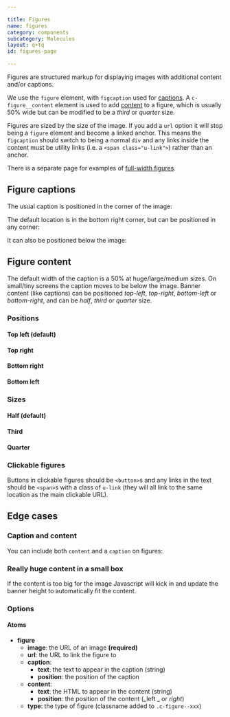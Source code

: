 ```yaml
---

title: Figures
name: figures
category: components
subcategory: Molecules
layout: q+tq
id: figures-page

---
```


<div class="lead"><p>Figures are structured markup for displaying images with additional content and/or captions.</p></div>

We use the `figure` element, with `figcaption` used for [captions](#figure-captions). A `c-figure__content` element is used to add [content](#figure-content) to a figure, which is usually 50% wide but can be modified to be a _third_ or _quarter_ size.

Figures are sized by the size of the image. If you add a `url` option it will stop being a `figure` element and become a linked anchor. This means the `figcaption` should switch to being a normal `div` and any links inside the content must be utility links (i.e. a `<span class="u-link">`) rather than an anchor.

There is a separate page for examples of [full-width figures](./full-width-figures.html).

## Figure captions

The usual caption is positioned in the corner of the image:

<script>
component("figure", { "image": "https://unsplash.it/800/400/?image=973", "caption": { "text" : "<i class=\"c-icon c-icon--camera c-figure__caption-icon\"></i> Simple text caption", "position": "bottom-right" } } );
</script>

The default location is in the bottom right corner, but can be positioned in any corner:

<script>
component("figure", { "image": "https://unsplash.it/800/400/?image=975", "caption" : { "text" : "<i class=\"c-icon c-icon--camera c-figure__caption-icon\"></i> This is another caption", "position": "top-left" } } )
+component("figure", { "image": "https://unsplash.it/800/400/?image=976", "caption": { "text" : "<i class=\"c-icon c-icon--camera c-figure__caption-icon\"></i> Here is yet another caption", "position": "top-right" } } )
+component("figure", { "image": "https://unsplash.it/800/400/?image=977", "caption": { "text" : "<i class=\"c-icon c-icon--camera c-figure__caption-icon\"></i> Last caption, I promise", "position": "bottom-left" } } );
</script>

It can also be positioned below the image:

<script>
component("figure", { "image": "https://unsplash.it/800/400/?image=972", "caption": { "text" : "A plain caption below an image", "position": "below" } } );
</script>

## Figure content

The default width of the caption is a 50% at huge/large/medium sizes. On small/tiny screens the caption moves to be below the image. Banner content (like captions) can be positioned _top-left_, _top-right_, _bottom-left_ or _bottom-right_, and can be _half_, _third_ or _quarter_ size.

### Positions

#### Top left (default)

<script>
component("figure", { "image": "https://unsplash.it/1200/600/?image=983", "content": { "text" : "<h3>Alice In Wonderland</h3>\n<p>'I mean what I say,' the Mock Turtle replied in an offended tone. And  the Gryphon added 'Come, let's hear some of YOUR adventures.'</p>\n<a class=\"c-btn c-btn--medium c-btn--block c-btn--primary\" href=\"#\">Click here for more</a>", "position": "top-left" } } );
</script>

#### Top right

<script>
component("figure", { "image": "https://unsplash.it/1200/600/?image=984", "content": { "text" :"<h3>Alice In Wonderland</h3>\n<p>'I mean what I say,' the Mock Turtle replied in an offended tone. And  the Gryphon added 'Come, let's hear some of YOUR adventures.'</p>\n<a class=\"c-btn c-btn--medium c-btn--block c-btn--primary\" href=\"#\">Click here for more</a>", "position": "top-right" } } );
</script>

#### Bottom right

<script>
component("figure", { "image": "https://unsplash.it/1200/600/?image=985", "content": { "text" : "<h3>Alice In Wonderland</h3>\n<p>'I mean what I say,' the Mock Turtle replied in an offended tone. And  the Gryphon added 'Come, let's hear some of YOUR adventures.'</p>\n<a class=\"c-btn c-btn--medium c-btn--block c-btn--primary\" href=\"#\">Click here for more</a>", "position": "bottom-right" } } );
</script>

#### Bottom left

<script>
component("figure", { "image": "https://unsplash.it/1200/600/?image=986", "content": { "text" :"<h3>Alice In Wonderland</h3>\n<p>'I mean what I say,' the Mock Turtle replied in an offended tone. And  the Gryphon added 'Come, let's hear some of YOUR adventures.'</p>\n<a class=\"c-btn c-btn--medium c-btn--block c-btn--primary\" href=\"#\">Click here for more</a>", "position": "bottom-left" } } );
</script>

### Sizes

#### Half (default)

<script>
component("figure", { "image": "https://unsplash.it/1200/600/?image=882", "content": { "text" : "<h3>Alice In Wonderland</h3>\n<p>'I mean what I say,' the Mock Turtle replied in an offended tone. And  the Gryphon added 'Come, let's hear some of YOUR adventures.'</p>\n<a class=\"c-btn c-btn--medium c-btn--block c-btn--primary\" href=\"#\">Click here for more</a>", "size": "half" } } );
</script>

#### Third

<script>
component("figure", { "image": "https://unsplash.it/1200/600/?image=884", "content": { "text" : "<h3>Alice In Wonderland</h3>\n<p>'I mean what I say,' the Mock Turtle replied in an offended tone. And  the Gryphon added 'Come, let's hear some of YOUR adventures.'</p>\n<a class=\"c-btn c-btn--medium c-btn--block c-btn--primary\" href=\"#\">Click here for more</a>", "size": "third" } } );
</script>

#### Quarter

<script>
component("figure", { "image": "https://unsplash.it/1200/600/?image=886", "content": { "text" : "<p>'I mean what I say,' the Mock Turtle replied in an offended tone. And  the Gryphon added 'Come, let's hear some of YOUR adventures.'</p>\n<a class=\"c-btn c-btn--medium c-btn--block c-btn--primary\" href=\"#\">Click here for more</a>", "size": "quarter" } } );
</script>

### Clickable figures

Buttons in clickable figures should be `<button>`s and any links in the text should be `<span>`s with a class of `u-link` (they will all link to the same location as the main clickable URL).

<script>
component("figure", { "image": "https://unsplash.it/1200/600/?image=890", "url": "https://www.york.ac.uk", "content": { "text" : "<h3>Alice In Wonderland</h3>\n<p>'I mean what I say,' the Mock Turtle replied in an offended tone. And the <span class=\"u-link\">Gryphon</span> added 'Come, let's hear some of YOUR adventures.'</p>\n<button class=\"c-btn c-btn--medium c-btn--block c-btn--primary\">Click here for more</button>" } } );
</script>

## Edge cases

### Caption and content

You can include both `content` and a `caption` on figures:

<script>
component("figure", { "image": "https://unsplash.it/1200/600/?image=887", "content": { "text" : "<h3>Alice In Wonderland</h3>\n<p>'I mean what I say,' the Mock Turtle replied in an offended tone. And  the Gryphon added 'Come, let's hear some of YOUR adventures.'</p>\n<a class=\"c-btn c-btn--medium c-btn--block c-btn--primary\" href=\"#\">Click here for more</a>", "position": "top-left" }, "caption": { "text" : "<i class=\"c-icon c-icon--camera c-figure__caption-icon\"></i> Simple text caption that might end up crashing into the content", "position": "bottom-right" } } );
</script>

### Really huge content in a small box

If the content is too big for the image Javascript will kick in and update the banner height to automatically fit the content.

<script>
component("figure", { "image": "https://unsplash.it/1200/400/?image=888", "content": { "text" : "<h3>Alice In Wonderland</h3>\n<p>'I mean what I say,' the Mock Turtle replied in an offended tone. And  the Gryphon added 'Come, let's hear some of YOUR adventures.'</p>\n<a class=\"c-btn c-btn--medium c-btn--block c-btn--primary\" href=\"#\">Click here for more</a>", "size": "third", "position": "top-left" } } )+
component("figure", { "image": "https://unsplash.it/1200/400/?image=889", "content": { "text" : "<h3>Alice In Wonderland</h3>\n<p>'I mean what I say,' the Mock Turtle replied in an offended tone. And  the Gryphon added 'Come, let's hear some of YOUR adventures.'</p>\n<a class=\"c-btn c-btn--medium c-btn--block c-btn--primary\" href=\"#\">Click here for more</a>", "size": "quarter", "position": "bottom-right" } } );
</script>

### Options

#### Atoms

* **figure**
  * **image**: the URL of an image **(required)**
  * **url**: the URL to link the figure to
  * **caption**:
    * **text**: the text to appear in the caption (string)
    * **position**: the position of the caption
  * **content**:
    * **text**: the HTML to appear in the content (string)
    * **position**: the position of the content (_left _ or _right_)
  * **type**: the type of figure (classname added to `.c-figure--xxx`)